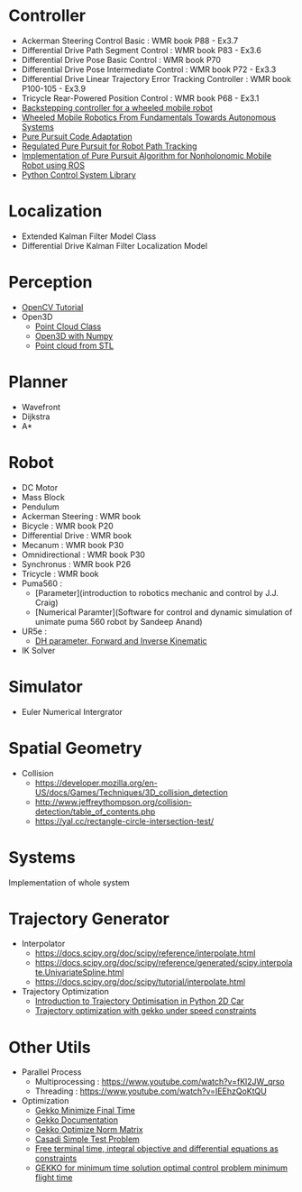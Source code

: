 # Controller
- Ackerman Steering Control Basic : WMR book P88 - Ex3.7
- Differential Drive Path Segment Control : WMR book P83 - Ex3.6
- Differential Drive Pose Basic Control : WMR book P70
- Differential Drive Pose Intermediate Control : WMR book P72 - Ex3.3
- Differential Drive Linear Trajectory Error Tracking Controller : WMR book P100-105 - Ex3.9
- Tricycle Rear-Powered Position Control : WMR book P68 - Ex3.1
- [Backstepping controller for a wheeled mobile robot](https://ieeexplore.ieee.org/abstract/document/7153286)
- [Wheeled Mobile Robotics From Fundamentals Towards Autonomous Systems](https://www.sciencedirect.com/book/9780128042045/wheeled-mobile-robotics)
- [Pure Pursuit Code Adaptation](https://wiki.purduesigbots.com/software/control-algorithms/basic-pure-pursuit)
- [Regulated Pure Pursuit for Robot Path Tracking](https://arxiv.org/pdf/2305.20026.pdf)
- [Implementation of Pure Pursuit Algorithm for Nonholonomic Mobile Robot using ROS](https://dergipark.org.tr/tr/download/article-file/1927194)
- [Python Control System Library](https://python-control.readthedocs.io/en/latest/)

# Localization
- Extended Kalman Filter Model Class
- Differential Drive Kalman Filter Localization Model

# Perception
- [OpenCV Tutorial](https://docs.opencv.org/4.x/d6/d00/tutorial_py_root.html)
- Open3D
    - [Point Cloud Class](http://www.open3d.org/docs/0.9.0/python_api/open3d.geometry.PointCloud.html)
    - [Open3D with Numpy](http://www.open3d.org/docs/release/tutorial/geometry/working_with_numpy.html?highlight=numpy)
    - [Point cloud from STL](https://github.com/isl-org/Open3D/issues/867)

# Planner
- Wavefront
- Dijkstra
- A*

# Robot
- DC Motor
- Mass Block
- Pendulum
- Ackerman Steering : WMR book
- Bicycle : WMR book P20
- Differential Drive : WMR book
- Mecanum : WMR book P30
- Omnidirectional : WMR book P30
- Synchronus : WMR book P26
- Tricycle : WMR book
- Puma560 :
    - [Parameter](introduction to robotics mechanic and control by J.J. Craig)
    - [Numerical Paramter](Software for control and dynamic simulation of unimate puma 560 robot by Sandeep Anand)
- UR5e :
    - [DH parameter, Forward and Inverse Kinematic](http://rasmusan.dk/wp-content/uploads/ur5_kinematics.pdf)
- IK Solver

# Simulator
- Euler Numerical Intergrator

# Spatial Geometry
- Collision
    - https://developer.mozilla.org/en-US/docs/Games/Techniques/3D_collision_detection
    - http://www.jeffreythompson.org/collision-detection/table_of_contents.php
    - https://yal.cc/rectangle-circle-intersection-test/

# Systems
Implementation of whole system

# Trajectory Generator
- Interpolator
    - https://docs.scipy.org/doc/scipy/reference/interpolate.html
    - https://docs.scipy.org/doc/scipy/reference/generated/scipy.interpolate.UnivariateSpline.html
    - https://docs.scipy.org/doc/scipy/tutorial/interpolate.html
- Trajectory Optimization
    - [Introduction to Trajectory Optimisation in Python 2D Car](https://transport-systems.imperial.ac.uk/tf/60008_21/n7_1_introduction_to_trajectory_optimisation.html)
    - [Trajectory optimization with gekko under speed constraints](https://stackoverflow.com/questions/73204174/trajectory-optimization-with-gekko-under-speed-constraints)

# Other Utils
- Parallel Process
    - Multiprocessing : https://www.youtube.com/watch?v=fKl2JW_qrso
    - Threading : https://www.youtube.com/watch?v=IEEhzQoKtQU
- Optimization
    - [Gekko Minimize Final Time](https://apmonitor.com/do/index.php/Main/MinimizeFinalTime)
    - [Gekko Documentation](https://buildmedia.readthedocs.org/media/pdf/gekko/latest/gekko.pdf)
    - [Gekko Optimize Norm Matrix](https://stackoverflow.com/questions/64660177/using-gekko-to-minimize-norm-of-matrix)
    - [Casadi Simple Test Problem](https://web.casadi.org/docs/#a-simple-test-problem)
    - [Free terminal time, integral objective and differential equations as constraints](https://stackoverflow.com/questions/72157794/free-terminal-time-integral-objective-and-differential-equations-as-constraints)
    - [GEKKO for minimum time solution optimal control problem minimum flight time](https://stackoverflow.com/questions/74906379/gekko-for-minimum-time-solution-optimal-control-problem?rq=3)